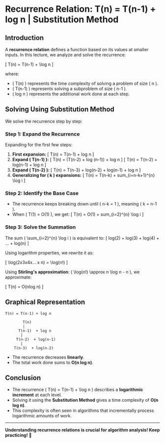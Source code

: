 # **Recurrence Relation: T(n) = T(n-1) + log n | Substitution Method**   

## **Introduction**
A **recurrence relation** defines a function based on its values at smaller inputs. In this lecture, we analyze and solve the recurrence:

\[ T(n) = T(n-1) + \log n \]

where:
- \( T(n) \) represents the time complexity of solving a problem of size \( n \).
- \( T(n-1) \) represents solving a subproblem of size \( n-1 \).
- \( log n \) represents the additional work done at each step.

## **Solving Using Substitution Method**
We solve the recurrence step by step:

### **Step 1: Expand the Recurrence**
Expanding for the first few steps:
1. **First expansion:**
   \[ T(n) = T(n-1) + log n \]
2. **Expand \( T(n-1) \):**
   \[ T(n) = (T(n-2) + log (n-1)) + log n \]
   \[ T(n) = T(n-2) + log(n-1) + log n \]
3. **Expand \( T(n-2) \):**
   \[ T(n) = T(n-3) + log(n-2) + log(n-1) + log n \]
4. **Generalizing for \( k \) expansions:**
   \[ T(n) = T(n-k) + sum_{i=n-k+1}^{n} \log i \]

### **Step 2: Identify the Base Case**
- The recurrence keeps breaking down until \( n-k = 1 \), meaning \( k = n-1 \).
- When \( T(1) = O(1) \), we get:
  \[ T(n) = O(1) + sum_{i=2}^{n} \log i \]

### **Step 3: Solve the Summation**
The sum \( \sum_{i=2}^{n} \log i \) is equivalent to:
\[ log(2) + log(3) + log(4) + ... + log(n) \]

Using logarithm properties, we rewrite it as:

\[ \log(2x3x4x... x n) = \log(n!) \]

Using **Stirling's approximation**:  \( \log(n!) \approx n \log n - n \), we approximate:

\[ T(n) = O(nlog n) \]

## **Graphical Representation**
```
T(n) = T(n-1) + log n

        T(n)
        |
      T(n-1)  + log n
       |
     T(n-2)  + log(n-1)
       |
    T(n-3)  + log(n-2)
```
- The recurrence decreases **linearly**.
- The total work done sums to **O(n log n)**.

## **Conclusion**
- The recurrence \( T(n) = T(n-1) + \log n \) describes a **logarithmic increment** at each level.
- Solving it using the **Substitution Method** gives a time complexity of **O(n log n)**.
- This complexity is often seen in algorithms that incrementally process logarithmic amounts of work.

---
**Understanding recurrence relations is crucial for algorithm analysis! Keep practicing! 🚀**


